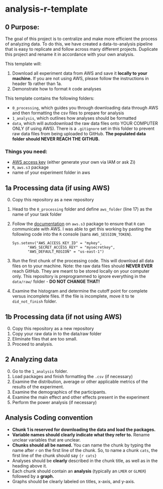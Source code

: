 # analysis-r-template

## 0 Purpose:
The goal of this project is to centralize and make more efficient the process of analyzing data. To do this, we have created a data-to-analysis pipeline that is easy to replicate and follow across many different projects.
Duplicate this project and rename it in accordance with your own analysis.

This template will: 

1. Download all experiment data from AWS and save it **locally to your machine.** If you are not using AWS, please follow the instructions in header 1b rather than 1a.
2. Demonstrate how to format `R` code analyses

This template contains the following folders: 

- `0_processing`, which guides you through downloading data through AWS and then formatting the csv files to prepare for analysis
- `1_analysis`, which outlines how analyses should be formatted
- `data`, which will autodownload the raw data files onto YOUR COMPUTER ONLY (if using AWS). There is a `.gitignore` set in this folder to prevent raw data files from being uploaded to GitHub. **The populated data folder should NEVER REACH THE GITHUB.**

### Things you need:

- [AWS access key](https://docs.aws.amazon.com/IAM/latest/UserGuide/id_credentials_access-keys.html) (either generate your own via IAM or ask Zi)
- `R`, `aws.s3` package
- name of your experiment folder in aws

## 1a Processing data (if using AWS)

0. Copy this repository as a new repository
1. Head to the `0_processing` folder and define `aws_folder` (line 17) as the name of your task folder
2. Follow the [documentation](https://cran.r-project.org/web/packages/aws.s3/readme/README.html) on `aws.s3` package to ensure that `R` can communicate with AWS. I was able to get this working by pasting the following code into the `R` console (sans `AWS_SESSION_TOKEN`).
    
	```
	Sys.setenv("AWS_ACCESS_KEY_ID" = "mykey",
           "AWS_SECRET_ACCESS_KEY" = "mysecretkey",
           "AWS_DEFAULT_REGION" = "us-east-1")
	```
3. Run the first chunk of the processing code. This will download all data files on to your machine. Note: the raw data files should **NEVER EVER** reach GitHub. They are meant to be stored locally on your computer only. This repository is preprogrammed to ignore everything in the `data/raw/` folder - **DO NOT CHANGE THAT!**
4. Examine the histogram and determine the cutoff point for complete versus incomplete files. If the file is incomplete, move it to te `did_not_finish` folder.

## 1b Processing data (if not using AWS)

0. Copy this repository as a new repository
1. Copy your raw data in to the data/raw folder
3. Eliminate files that are too small.
4. Proceed to analysis.

## 2 Analyzing data

0. Go to the `1_analysis` folder.
1. Load packages and finish formatting the `.csv` (if necessary)
2. Examine the distribution, average or other applicable metrics of the results of the experiment.
3. Examine the demographics of the participants.
4. Examine the main effect and other effects present in the experiment
5. Perform the power analysis (if necessary)

## Analysis Coding convention

- **Chunk 1 is reserved for downloading the data and load the packages.**
- **Variable names should clearly indicate what they refer to.** Rename unclear variables that are unclear.
- **Chunks should all be named.** You can name the chunk by typing the name after `r` on the first line of the chunk. So, to name a chunk `cats`, the first line of the chunk should say `{r cats}`
- Analyses should be **clearly** described in the chunk title, as well as in the heading above it.
- Each chunk should contain an **analysis** (typically an `LMER` or `GLMER`) followed by a **graph.**
- Graphs should be clearly labeled on titles, x-axis, and y-axis.


